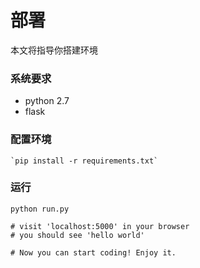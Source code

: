 # 部署
本文将指导你搭建环境

### 系统要求
* python 2.7
* flask

### 配置环境
    
    `pip install -r requirements.txt`

### 运行
    
    python run.py

    # visit 'localhost:5000' in your browser
    # you should see 'hello world'

    # Now you can start coding! Enjoy it.

